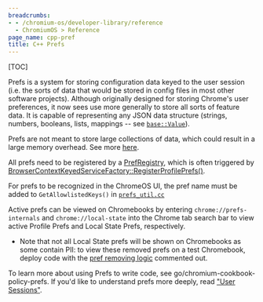 ```yaml
---
breadcrumbs:
- - /chromium-os/developer-library/reference
  - ChromiumOS > Reference
page_name: cpp-pref
title: C++ Prefs
---
```


[TOC]

Prefs is a system for storing configuration data keyed to the user session (i.e.
the sorts of data that would be stored in config files in most other software
projects). Although originally designed for storing Chrome's user preferences,
it now sees use more generally to store all sorts of feature data. It is capable
of representing any JSON data structure (strings, numbers, booleans, lists,
mappings -- see
[`base::Value`](https://source.chromium.org/chromium/chromium/src/+/main:base/values.h)).

Prefs are not meant to store large collections of data, which could result in a
large memory overhead. See more
[here](https://chromium.googlesource.com/chromium/src/+/HEAD/chrome/browser/prefs/README.md).

All prefs need to be registered by a
[PrefRegistry](https://source.chromium.org/chromium/chromium/src/+/main:components/prefs/pref_registry.h;drc=8ba1bad80dc22235693a0dd41fe55c0fd2dbdabd),
which is often triggered by
[BrowserContextKeyedServiceFactory::RegisterProfilePrefs()](https://source.chromium.org/chromium/chromium/src/+/refs/heads/main:components/keyed_service/content/browser_context_keyed_service_factory.h;l=174;drc=47042255a0d8acfbcf58cb0eea4607ec574b8419).

For prefs to be recognized in the ChromeOS UI, the pref name must be added to
`GetAllowlistedKeys()` in
[`prefs_util.cc`](https://source.chromium.org/chromium/chromium/src/+/main:chrome/browser/extensions/api/settings_private/prefs_util.cc;l=176)

Active prefs can be viewed on Chromebooks by entering `chrome://prefs-internals`
and `chrome://local-state` into the Chrome tab search bar to view active Profile
Prefs and Local State Prefs, respectively.
* Note that not all Local State prefs will be shown on Chromebooks as some contain
PII: to view these removed prefs on a test Chromebook, deploy code with the
[pref removing
logic](https://source.chromium.org/chromium/chromium/src/+/main:chrome/browser/ui/webui/local_state/local_state_ui.cc;l=45-54;drc=a0f1d14499cc76db560360f1286b25584e2aee91) commented out.

To learn more about using Prefs to write code, see
go/chromium-cookbook-policy-prefs. If you'd like to understand prefs more
deeply, read ["User Sessions"](/chromium-os/developer-library/reference/user-sessions/user-sessions).
